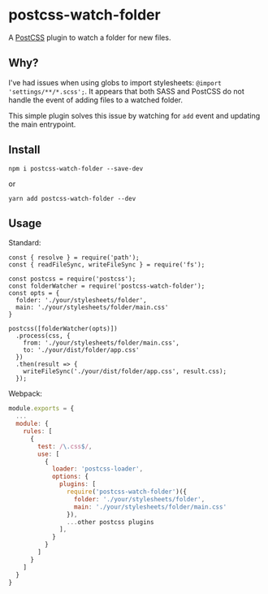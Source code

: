 # postcss-watch-folder

A [PostCSS](https://github.com/postcss/postcss) plugin to watch a folder for new files.

## Why?

I've had issues when using globs to import stylesheets: `@import 'settings/**/*.scss';`.
It appears that both SASS and PostCSS do not handle the event of adding files to a watched folder.

This simple plugin solves this issue by watching for `add` event and updating the main entrypoint.

## Install

```
npm i postcss-watch-folder --save-dev
```

or

```
yarn add postcss-watch-folder --dev
```

## Usage

Standard:

```
const { resolve } = require('path');
const { readFileSync, writeFileSync } = require('fs');

const postcss = require('postcss');
const folderWatcher = require('postcss-watch-folder');
const opts = {
  folder: './your/stylesheets/folder',
  main: './your/stylesheets/folder/main.css'
}

postcss([folderWatcher(opts)])
  .process(css, {
    from: './your/stylesheets/folder/main.css',
    to: './your/dist/folder/app.css'
  })
  .then(result => {
    writeFileSync('./your/dist/folder/app.css', result.css);
  });
```

Webpack:

```webpack.config.js
module.exports = {
  ...
  module: {
    rules: [
      {
        test: /\.css$/,
        use: [
          {
            loader: 'postcss-loader',
            options: {
              plugins: [
                require('postcss-watch-folder')({
                  folder: './your/stylesheets/folder',
                  main: './your/stylesheets/folder/main.css'
                }),
                ...other postcss plugins
              ],
            }
          }
        ]
      }
    ]
  }
}
```
